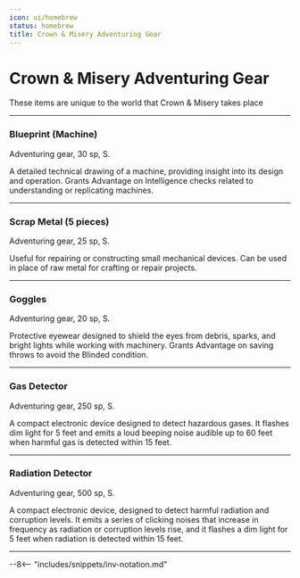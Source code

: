 ```yaml
---
icon: ui/homebrew
status: homebrew
title: Crown & Misery Adventuring Gear
---
```


# Crown & Misery Adventuring Gear

These items are unique to the world that Crown & Misery takes place

---

### Blueprint (Machine)

Adventuring gear, 30 sp, S.

A detailed technical drawing of a machine, providing insight into its design and operation. Grants Advantage on Intelligence checks related to understanding or replicating machines.

---

### Scrap Metal (5 pieces)

Adventuring gear, 25 sp, S.

Useful for repairing or constructing small mechanical devices. Can be used in place of raw metal for crafting or repair projects.

---

### Goggles

Adventuring gear, 20 sp, S.

Protective eyewear designed to shield the eyes from debris, sparks, and bright lights while working with machinery. Grants Advantage on saving throws to avoid the Blinded condition.

---

### Gas Detector

Adventuring gear, 250 sp, S.

A compact electronic device designed to detect hazardous gases. It flashes dim light for 5 feet and emits a loud beeping noise audible up to 60 feet when harmful gas is detected within 15 feet.

---

### Radiation Detector

Adventuring gear, 500 sp, S. 

A compact electronic device, designed to detect harmful radiation and corruption levels. It emits a series of clicking noises that increase in frequency as radiation or corruption levels rise, and it flashes a dim light for 5 feet when radiation is detected within 15 feet.

---

--8<-- "includes/snippets/inv-notation.md"